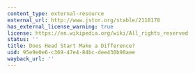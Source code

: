 ```yaml
---
content_type: external-resource
external_url: http://www.jstor.org/stable/2118178
has_external_license_warning: true
license: https://en.wikipedia.org/wiki/All_rights_reserved
status: ''
title: Does Head Start Make a Difference?
uid: 95e9e0e6-c369-47e4-84bc-dee430b90aee
wayback_url: ''
---
```

